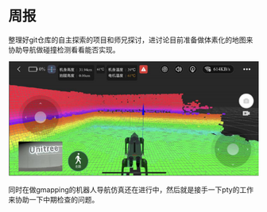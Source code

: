 # 周报

  整理好git仓库的自主探索的项目和师兄探讨，进讨论目前准备做体素化的地图来协助导航做碰撞检测看看能否实现。

![image-20241024153957488](https://github.com/ZYJ-Group/wuyuchen/blob/main/%E5%91%A8%E5%B7%A5%E4%BD%9C/%E4%BD%93%E7%B4%A0%E5%8C%96.png)

同时在做gmapping的机器人导航仿真还在进行中，然后就是接手一下pty的工作来协助一下中期检查的问题。
